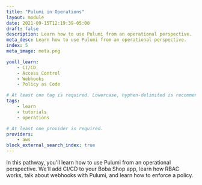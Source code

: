 ```yaml
---
title: "Pulumi in Operations"
layout: module
date: 2021-09-15T12:19:39-05:00
draft: false
description: Learn how to use Pulumi from an operational perspective.
meta_desc: Learn how to use Pulumi from an operational perspective.
index: 5
meta_image: meta.png

youll_learn:
    - CI/CD
    - Access Control
    - Webhooks
    - Policy as Code

# At least one tag is required. Lowercase, hyphen-delimited is recommended.
tags:
    - learn
    - tutorials
    - operations

# At least one provider is required.
providers:
    - aws
block_external_search_index: true
---
```


In this pathway, you'll learn how to use Pulumi from an operational perspective. We'll add CI/CD to your Boba Shop app, learn how RBAC works, talk about webhooks with Pulumi, and learn how to enforce a policy.
